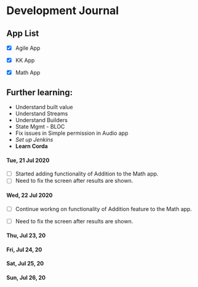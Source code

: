 # Development Journal

## App List
- [x] Agile App
- [x] KK App   
- [x] Math App


## Further learning:
* Understand built value
* Understand Streams
* Understand Builders
* State Mgmt - BLOC
* Fix issues in Simple permission in Audio app
* *Set up Jenkins*
* **Learn Corda**


#### Tue, 21 Jul 2020 
- [ ] Started adding functionality of Addition to the Math app.
- [ ] Need to fix the screen after results are shown.

#### Wed, 22 Jul 2020 
- [ ] Continue workng on functionality of Addition feature to the Math app.
- [ ] Need to fix the screen after results are shown.



#### Thu, Jul 23, 20
#### Fri, Jul 24, 20
#### Sat, Jul 25, 20
#### Sun, Jul 26, 20


